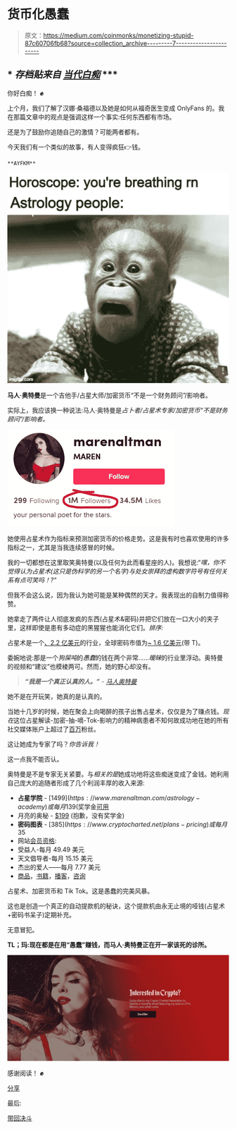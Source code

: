 # 货币化愚蠢

> 原文：<https://medium.com/coinmonks/monetizing-stupid-87c60706fb68?source=collection_archive---------7----------------------->

## * *存档贴来自* [*当代白痴*](https://www.contemporaryidiot.com/) ***

你好白痴！ **✊**

上个月，我们了解了汉娜·桑福德以及她是如何从福奇医生变成 OnlyFans 的。我在那篇文章中的观点是强调这样一个事实:任何东西都有市场。

还是为了鼓励你追随自己的激情？可能两者都有。

今天我们有一个类似的故事，有人变得疯狂👉钱。

```
**AYFKM**
```

![](img/dee7c701b8e7534b4b5d59dfe36a7577.png)

**马人·奥特曼**是一个吉他手/占星大师/加密货币“不是一个财务顾问”/影响者。

实际上，我应该换一种说法:马人·奥特曼是*占卜者/占星术专家/加密货币“不是财务顾问”/影响者。*

![](img/fc2e0e056bcdb4f9a60f71dd0620d570.png)

她使用占星术作为指标来预测加密货币的价格走势。这是我有时也喜欢使用的许多指标之一，尤其是当我连续感冒的时候。

我的一切都想在这里取笑奥特曼(以及任何为此而看星座的人)。我想说:“*嘿，你不觉得认为占星术(这只是伪科学的另一个名字)与处女崇拜的虚构数字符号有任何关系有点可笑吗！?"*

但我不会这么说，因为我认为她可能是某种偶然的天才。我表现出的自制力值得称赞。

她拿走了两件让人彻底发疯的东西(占星术&密码)并把它们放在一口大小的夹子里，这样即使是患有多动症的黑猩猩也能消化它们。*排序:*

占星术是一个[、2.2 亿美元](https://www.businessinsider.com/astrology-industry-boomed-during-pandemic-online-entrepreneurs-2020-12)的行业，全球密码市值为[~ 1.6 亿美元](https://coinmarketcap.com/)(带 T)。

委婉地说:那是一个*狗屎吨*的*愚蠢*的钱在两个非常……*暧昧*的行业里浮动。奥特曼的视频和“建议”也模棱两可。然而，她的野心却没有。

> ***“我是一个真正认真的人。”*** *-* [*马人奥特曼*](https://www.washingtonpost.com/technology/2021/06/13/maren-altman-tiktok-astrology-bitcoin/)

她不是在开玩笑，她真的是认真的。

当她十几岁的时候，她在聚会上向喝醉的孩子出售占星术，仅仅是为了赚点钱。*现在*这位占星解读-加密-抽-嘀-Tok-影响力的精神病患者不知何故成功地在她的所有社交媒体账户上超过了[百万](https://www.tiktok.com/@marenaltman?referer_url=https%3A%2F%2Fwww.washingtonpost.com%2F&referer_video_id=6955526153327136005&refer=embed)粉丝。

这让她成为专家了吗？*你告诉我！*

这一点我不能否认。

奥特曼是不是专家无关紧要。与*相关的是*她成功地将这些痴迷变成了金钱。她利用自己庞大的追随者形成了几个利润丰厚的收入来源:

*   **占星学院** - [$1499](https://www.marenaltman.com/astrology-academy) 或每月$139(奖学金[可用](https://www.marenaltman.com/scholarship)
*   月亮的奥秘 - [$199](https://www.marenaltman.com/mysteriesofthemoon) (抱歉，没有奖学金)
*   **密码图表** - [$385](https://www.cryptocharted.net/plans-pricing) 或每月$35
*   网站[会员资格](https://www.marenaltman.com/membership):
*   受益人-每月 49.49 美元
*   天文倡导者-每月 15.15 美元
*   杰出的爱人——每月 7.77 美元
*   [商品](https://www.marenaltman.com/merch)，[书籍](https://www.marenaltman.com/books)，[播客](https://www.marenaltman.com/podcast)，[咨询](https://heyhero.com/influencer/marenaltman)

占星术、加密货币和 Tik Tok。这是愚蠢的完美风暴。

这也是创造一个真正的自动提款机的秘诀，这个提款机由永无止境的哑钱(占星术+密码书呆子)定期补充。

无意冒犯。

**TL；玛:现在都是在用“愚蠢”赚钱，而马人·奥特曼正在开一家该死的诊所。**

![](img/8e4fdaf1120c39a132f9d234d6b1fb8f.png)

感谢阅读！ **✊**

[分享](https://www.contemporaryidiot.com/p/monetizing-stupid?utm_source=substack&utm_medium=email&utm_content=share&action=share&token=eyJ1c2VyX2lkIjoyODA3MzcwNywicG9zdF9pZCI6Mzc2NjQzNjIsImlhdCI6MTYzNTA3MTgyMSwiaXNzIjoicHViLTI4NzI5NCIsInN1YiI6InBvc3QtcmVhY3Rpb24ifQ.zBCD3itay9UVt4OBNdTqO97MmaqbCJEEvqCKM_WQZ6o)

最后:

[带回决斗](https://www.contemporaryidiot.com/p/bring-back-duels)